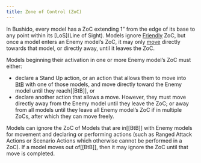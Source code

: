 ```yaml
---
title: Zone of Control (ZoC)
---
```

In Bushido, every model has a ZoC extending 1” from the edge of its base to any point within its [LoS](Line of Sight).
Models ignore [Friendly](Enemy-Friendly.md) ZoC, but once a model enters an Enemy model’s ZoC, it may only [move](Movement.md) directly towards that model, or directly away, until it leaves the ZoC.

Models beginning their activation in one or more Enemy model’s ZoC must either:
- declare a Stand Up action, or an action that allows them to move into [BtB](BtB.md) with one of those models, and move directly toward the Enemy model until they reach[[BtB]], or
- declare another action that allows a move. However, they must move directly away from the Enemy model until they leave the ZoC; or away from all models until they leave all Enemy model’s ZoC if in multiple ZoCs, after which they can move freely.

Models can ignore the ZoC of Models that are in[[BtB]] with Enemy models for movement and declaring or performing actions (such as Ranged Attack Actions or Scenario Actions which otherwise cannot be performed in a ZoC).
If a model moves out of[[BtB]], then it may ignore the ZoC until that move is completed.